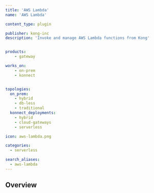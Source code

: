 ```yaml
---
title: 'AWS Lambda'
name: 'AWS Lambda'

content_type: plugin

publisher: kong-inc
description: 'Invoke and manage AWS Lambda functions from Kong'


products:
    - gateway

works_on:
    - on-prem
    - konnect


topologies:
  on_prem:
    - hybrid
    - db-less
    - traditional
  konnect_deployments:
    - hybrid
    - cloud-gateways
    - serverless

icon: aws-lambda.png

categories:
  - serverless

search_aliases:
  - aws-lambda
---
```


## Overview
